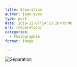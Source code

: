 ```yaml
---
title: Séparation
author: jean-yves
type: post
date: 2019-12-07T14:28:26+00:00
url: /separation/
categories:
  - Photographie
format: image

---
```

![Séparation](./dsc5456.jpg)